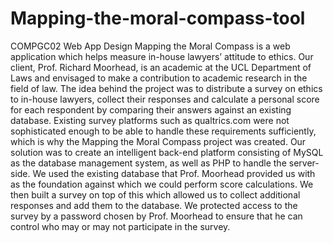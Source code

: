 # Mapping-the-moral-compass-tool
COMPGC02 Web App Design
Mapping the Moral Compass is a web application which helps measure in-house lawyers’
attitude to ethics. Our client, Prof. Richard Moorhead, is an academic at the UCL
Department of Laws and envisaged to make a contribution to academic research in the field
of law. The idea behind the project was to distribute a survey on ethics to in-house lawyers,
collect their responses and calculate a personal score for each respondent by comparing
their answers against an existing database. Existing survey platforms such as qualtrics.com
were not sophisticated enough to be able to handle these requirements sufficiently, which
is why the Mapping the Moral Compass project was created.
Our solution was to create an intelligent back-end platform consisting of MySQL as the
database management system, as well as PHP to handle the server-side. We used the
existing database that Prof. Moorhead provided us with as the foundation against which we
could perform score calculations. We then built a survey on top of this which allowed us to
collect additional responses and add them to the database. We protected access to the
survey by a password chosen by Prof. Moorhead to ensure that he can control who may or
may not participate in the survey.
